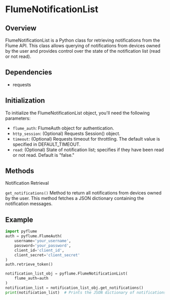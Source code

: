 # FlumeNotificationList
## Overview
FlumeNotificationList is a Python class for retrieving notifications from the Flume API. This class allows querying of notifications from devices owned by the user and provides control over the state of the notification list (read or not read).

## Dependencies
 - requests

## Initialization
To initialize the FlumeNotificationList object, you'll need the following parameters:

 - `flume_auth`: FlumeAuth object for authentication.
 - `http_session`: (Optional) Requests Session() object.
 - `timeout`: (Optional) Requests timeout for throttling. The default value is specified in DEFAULT_TIMEOUT.
 - `read`: (Optional) State of notification list; specifies if they have been read or not read. Default is "false."

## Methods
Notification Retrieval

`get_notifications()`
Method to return all notifications from devices owned by the user. This method fetches a JSON dictionary containing the notification messages.

## Example
```python 
import pyflume
auth = pyflume.FlumeAuth(
    username='your_username',
    password='your_password',
    client_id='client_id',
    client_secret='client_secret'
)
auth.retrieve_token()

notification_list_obj = pyflume.FlumeNotificationList(
    flume_auth=auth
)
notification_list = notification_list_obj.get_notifications()
print(notification_list)  # Prints the JSON dictionary of notifications
```